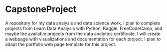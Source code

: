 # CapstoneProject
A repository for my data analysis and data science work. 
I plan to complete projects from Learn Data Analysis with Python, Kaggle, FreeCodeCamp, and maybe the available projects from the data analytics certificate. I will create a webpage with visualizations and documentation for each project. I plan to adapt the portfolio web page template for this project.
